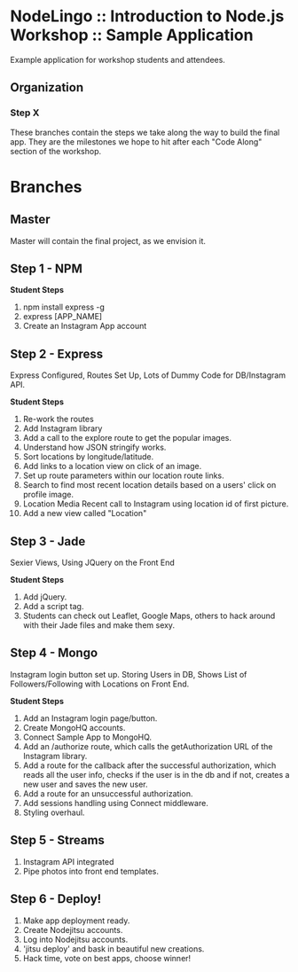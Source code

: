 # NodeLingo :: Introduction to Node.js Workshop :: Sample Application

Example application for workshop students and attendees.

## Organization

### Step X

These branches contain the steps we take along the way to build the final app. They are the milestones we hope to hit after each "Code Along" section of the workshop.

# Branches

## Master

Master will contain the final project, as we envision it.



## Step 1 - NPM

__Student Steps__

1. npm install express -g
2. express [APP_NAME]
3. Create an Instagram App account



## Step 2 - Express

Express Configured, Routes Set Up, Lots of Dummy Code for DB/Instagram API.

__Student Steps__

1. Re-work the routes
2. Add Instagram library
3. Add a call to the explore route to get the popular images.
4. Understand how JSON stringify works.
5. Sort locations by longitude/latitude. 
6. Add links to a location view on click of an image.
7. Set up route parameters within our location route links.
8. Search to find most recent location details based on a users' click on profile image.
9. Location Media Recent call to Instagram using location id of first picture.
10. Add a new view called "Location"	 



## Step 3 - Jade

Sexier Views, Using JQuery on the Front End

__Student Steps__

1. Add jQuery.
2. Add a script tag.
3. Students can check out Leaflet, Google Maps, others to hack around with their Jade files and make them sexy.



## Step 4 - Mongo

Instagram login button set up. Storing Users in DB, Shows List of Followers/Following with Locations on Front End.

__Student Steps__

1. Add an Instagram login page/button.
2. Create MongoHQ accounts.
3. Connect Sample App to MongoHQ.
4. Add an /authorize route, which calls the getAuthorization URL of the Instagram library.
5. Add a route for the callback after the successful authorization, which reads all the user info, checks if the user is in the db and if not, creates a new user and saves the new user.
6. Add a route for an unsuccessful authorization.
7. Add sessions handling using Connect middleware.
8. Styling overhaul.  



## Step 5 - Streams

1. Instagram API integrated
2. Pipe photos into front end templates.



## Step 6 - Deploy!

1. Make app deployment ready.
2. Create Nodejitsu accounts.
3. Log into Nodejitsu accounts.
4. 'jitsu deploy' and bask in beautiful new creations.
5. Hack time, vote on best apps, choose winner!




